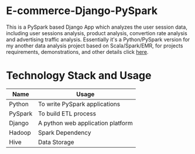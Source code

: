 # E-commerce-Django-PySpark
This is a PySpark based Django App which analyzes the user session data, including user sessions analysis, product analysis, convertion rate analysis and advertising traffic analysis. Essentially it's a Python/PySpark version for my another data analysis project based on Scala/Spark/EMR, for projects requirements, demonstrations, and other details click [here](https://github.com/gef0604/Ecommerce_Data_Platform_On_EMR).

# Technology Stack and Usage
Name | Usage
------------ | -------------
Python | To write PySpark applications
PySpark | To build ETL process
Django | A python web application platform 
Hadoop | Spark Dependency
Hive | Data Storage
